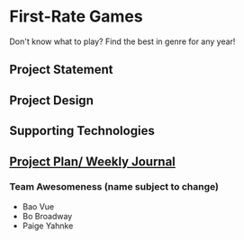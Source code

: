 # First-Rate Games
Don't know what to play? Find the best in genre for any year!

## Project Statement

## Project Design

## Supporting Technologies

## [Project Plan/ Weekly Journal](projectPlan.md)

### Team Awesomeness (name subject to change)
- Bao Vue  
- Bo Broadway  
- Paige Yahnke  